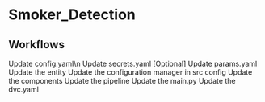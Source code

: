 # Smoker_Detection

## Workflows
Update config.yaml\n
Update secrets.yaml [Optional]
Update params.yaml
Update the entity
Update the configuration manager in src config
Update the components
Update the pipeline
Update the main.py
Update the dvc.yaml
